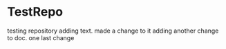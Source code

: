 # TestRepo
testing repository 
adding text. made a change to it
adding another change to doc.
one last change 
